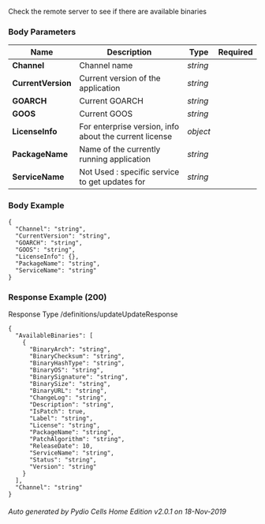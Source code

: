 






 
Check the remote server to see if there are available binaries  


### Body Parameters

Name | Description | Type | Required
---|---|---|---
**Channel** | Channel name | _string_ |   
**CurrentVersion** | Current version of the application | _string_ |   
**GOARCH** | Current GOARCH | _string_ |   
**GOOS** | Current GOOS | _string_ |   
**LicenseInfo** | For enterprise version, info about the current license | _object_ |   
**PackageName** | Name of the currently running application | _string_ |   
**ServiceName** | Not Used : specific service to get updates for | _string_ |   


### Body Example
```
{
  "Channel": "string",
  "CurrentVersion": "string",
  "GOARCH": "string",
  "GOOS": "string",
  "LicenseInfo": {},
  "PackageName": "string",
  "ServiceName": "string"
}
```






### Response Example (200)
Response Type /definitions/updateUpdateResponse

```
{
  "AvailableBinaries": [
    {
      "BinaryArch": "string",
      "BinaryChecksum": "string",
      "BinaryHashType": "string",
      "BinaryOS": "string",
      "BinarySignature": "string",
      "BinarySize": "string",
      "BinaryURL": "string",
      "ChangeLog": "string",
      "Description": "string",
      "IsPatch": true,
      "Label": "string",
      "License": "string",
      "PackageName": "string",
      "PatchAlgorithm": "string",
      "ReleaseDate": 10,
      "ServiceName": "string",
      "Status": "string",
      "Version": "string"
    }
  ],
  "Channel": "string"
}
```




###### Auto generated by Pydio Cells Home Edition v2.0.1 on 18-Nov-2019
